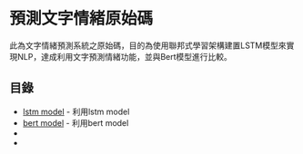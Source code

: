 # 預測文字情緒原始碼
此為文字情緒預測系統之原始碼，目的為使用聯邦式學習架構建置LSTM模型來實現NLP，達成利用文字預測情緒功能，並與Bert模型進行比較。
## 目錄
+ <a href="./lstm_model">lstm model</a><span> - 利用lstm model<span>
+ <a href="./bert_model">bert model</a> - 利用bert model
+
+
